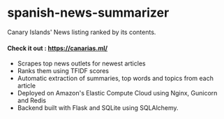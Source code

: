 # spanish-news-summarizer

Canary Islands' News listing ranked by its contents.

#### Check it out : https://canarias.ml/

- Scrapes top news outlets for newest articles
- Ranks them using TFIDF scores
- Automatic extraction of summaries, top words and topics from each article
- Deployed on Amazon's Elastic Compute Cloud using Nginx, Gunicorn and Redis
- Backend built with Flask and SQLite using SQLAlchemy.

